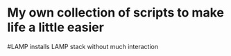  # My own collection of scripts to make life a little easier
 #LAMP installs LAMP stack without much interaction
